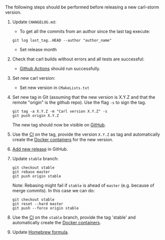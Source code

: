 The following steps should be performed before releasing a new carl-storm version.

1. Update `CHANGELOG.md`:
   * To get all the commits from an author since the last tag execute:
   ```console
   git log last_tag..HEAD --author "author_name"
   ```
   * Set release month

2. Check that carl builds without errors and all tests are successful:
   * [Github Actions](https://github.com/moves-rwth/carl-storm/actions/) should run successfully.

3. Set new carl version:
   * Set new version in `CMakeLists.txt`

4. Set new tag in Git (assuming that the new version is X.Y.Z and that the remote "origin" is the github repo).
   Use the flag `-s` to sign the tag.
   ```console
   git tag -a X.Y.Z -m "Carl version X.Y.Z" -s
   git push origin X.Y.Z
   ```
   The new tag should now be visible on [GitHub](https://github.com/moves-rwth/carl-storm/tags).

5. Use the [CI](https://github.com/moves-rwth/carl-storm/actions/workflows/release_docker.yml) on the tag, provide the version `X.Y.Z` as tag and automatically create the [Docker containers](https://hub.docker.com/r/movesrwth/carl-storm) for the new version.

6. [Add new release](https://github.com/moves-rwth/carl-storm/releases/new) in GitHub.

7. Update `stable` branch:

   ```console
   git checkout stable
   git rebase master
   git push origin stable
   ```
   Note: Rebasing might fail if `stable` is ahead of `master` (e.g. because of merge commits). In this case we can do:
    ```console
   git checkout stable
   git reset --hard master
   git push --force origin stable
   ```

8. Use the [CI](https://github.com/moves-rwth/carl-storm/actions/workflows/release_docker.yml) on the `stable` branch, provide the tag 'stable' and automatically create the [Docker containers](https://hub.docker.com/r/movesrwth/carl-storm).

9. Update [Homebrew formula](https://github.com/moves-rwth/homebrew-misc).
